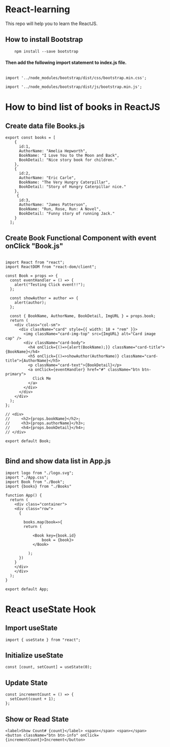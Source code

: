 # React-learning
This repo will help you to learn the ReactJS.

## How to install Bootstrap

```
    npm install --save bootstrap
```

#### Then add the following import statement to index.js file.

```

import '../node_modules/bootstrap/dist/css/bootstrap.min.css';

import '../node_modules/bootstrap/dist/js/bootstrap.min.js';

```
# How to bind list of books in ReactJS

## Create data file Books.js

```
export const books = [
    {
      id:1,
      AuthorName: "Amelia Hepworth",
      BookName: "I Love You to the Moon and Back",
      BookDetail: "Nice story book for children."
    },
    {
      id:2,
      AuthorName: "Eric Carle",
      BookName: "The Very Hungry Caterpillar",
      BookDetail: "Story of Hungry Caterpillar nice."
    },
     {
      id:3,
      AuthorName: "James Patterson",
      BookName: "Run, Rose, Run: A Novel",
      BookDetail: "Funny story of running Jack."
    }
  ];

```
## Create Book Functional Component with event onClick "Book.js"

```

import React from "react";
import ReactDOM from "react-dom/client";

const Book = props => {
  const eventHandler = () => {
    alert("Testing Click event!!");
  };

  const showAuthor = author => {
    alert(author);
  };

  const { BookName, AuthorName, BookDetail, ImgURL } = props.book;
  return (
    <div class="col-sm">
      <div className="card" style={{ width: 18 + "rem" }}>
        <img className="card-img-top" src={ImgURL} alt="Card image cap" />
        <div className="card-body">
          <h4 onClick={()=>{alert(BookName);}} className="card-title">{BookName}</h4>
          <h5 onClick={()=>showAuthor(AuthorName)} className="card-title">{AuthorName}</h5>
          <p className="card-text">{BookDetail}</p>
          <a onClick={eventHandler} href="#" className="btn btn-primary">
            Click Me
          </a>
        </div>
      </div>
    </div>
  );
};

// <div>
//     <h2>{props.bookName}</h2>;
//     <h3>{props.authorName}</h3>;
//     <h4>{props.bookDetail}</h4>;
// </div>

export default Book;


```

## Bind and show data list in App.js

```
import logo from "./logo.svg";
import "./App.css";
import Book from "./Book";
import {books} from "./Books"

function App() {
  return (
    <div class="container">
    <div class="row">
      {
        
        books.map(book=>{
        return (  
         
            <Book key={book.id}
                book = {book}>
            </Book>
         
          );
      })
    }
    </div>
    </div>
  );
}

export default App;

```

# React useState Hook

##  Import useState

```
import { useState } from "react";
```

## Initialize useState

```
const [count, setCount] = useState(0);
```

## Update State

```
const incrementCount = () => {
  setCount(count + 1);
};
```

## Show or Read State
```
<label>Show Count# {count}</label> <span></span> <span></span>
<button className="btn btn-info" onClick={incrementCount}>Increment</button>
```


